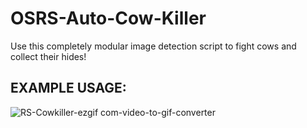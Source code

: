 # OSRS-Auto-Cow-Killer
Use this completely modular image detection script to fight cows and collect their hides! 



## EXAMPLE USAGE:
![RS-Cowkiller-ezgif com-video-to-gif-converter](https://github.com/user-attachments/assets/476864ac-dbd2-4ade-9e90-94659b0443ed)
